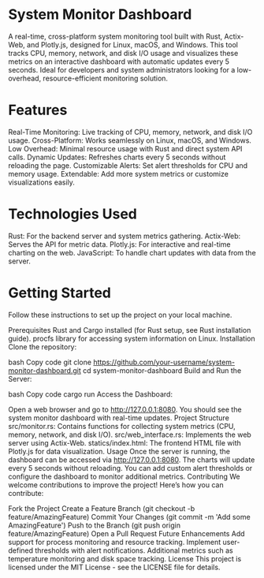 # System Monitor Dashboard
A real-time, cross-platform system monitoring tool built with Rust, Actix-Web, and Plotly.js, designed for Linux, macOS, and Windows. This tool tracks CPU, memory, network, and disk I/O usage and visualizes these metrics on an interactive dashboard with automatic updates every 5 seconds. Ideal for developers and system administrators looking for a low-overhead, resource-efficient monitoring solution.

# Features

Real-Time Monitoring: Live tracking of CPU, memory, network, and disk I/O usage.
Cross-Platform: Works seamlessly on Linux, macOS, and Windows.
Low Overhead: Minimal resource usage with Rust and direct system API calls.
Dynamic Updates: Refreshes charts every 5 seconds without reloading the page.
Customizable Alerts: Set alert thresholds for CPU and memory usage.
Extendable: Add more system metrics or customize visualizations easily.

# Technologies Used
Rust: For the backend server and system metrics gathering.
Actix-Web: Serves the API for metric data.
Plotly.js: For interactive and real-time charting on the web.
JavaScript: To handle chart updates with data from the server.

# Getting Started
Follow these instructions to set up the project on your local machine.

Prerequisites
Rust and Cargo installed (for Rust setup, see Rust installation guide).
procfs library for accessing system information on Linux.
Installation
Clone the repository:

bash
Copy code
git clone https://github.com/your-username/system-monitor-dashboard.git
cd system-monitor-dashboard
Build and Run the Server:

bash
Copy code
cargo run
Access the Dashboard:

Open a web browser and go to http://127.0.0.1:8080.
You should see the system monitor dashboard with real-time updates.
Project Structure
src/monitor.rs: Contains functions for collecting system metrics (CPU, memory, network, and disk I/O).
src/web_interface.rs: Implements the web server using Actix-Web.
statics/index.html: The frontend HTML file with Plotly.js for data visualization.
Usage
Once the server is running, the dashboard can be accessed via http://127.0.0.1:8080.
The charts will update every 5 seconds without reloading.
You can add custom alert thresholds or configure the dashboard to monitor additional metrics.
Contributing
We welcome contributions to improve the project! Here’s how you can contribute:

Fork the Project
Create a Feature Branch (git checkout -b feature/AmazingFeature)
Commit Your Changes (git commit -m 'Add some AmazingFeature')
Push to the Branch (git push origin feature/AmazingFeature)
Open a Pull Request
Future Enhancements
Add support for process monitoring and resource tracking.
Implement user-defined thresholds with alert notifications.
Additional metrics such as temperature monitoring and disk space tracking.
License
This project is licensed under the MIT License - see the LICENSE file for details.
